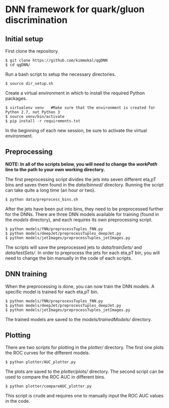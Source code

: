 # DNN framework for quark/gluon discrimination

## Initial setup
First clone the repository.
```
$ git clone https://github.com/kimmokal/qgDNN
$ cd qgDNN/
```
Run a bash script to setup the necessary directories.
```
$ source dir_setup.sh
```
Create a virtual environment in which to install the required Python packages.
```
$ virtualenv venv   #Make sure that the environment is created for Python 2.7, not Python 3
$ source venv/bin/activate
$ pip install -r requirements.txt
```
In the beginning of each new session, be sure to activate the virtual environment.

## Preprocessing
__NOTE: In all of the scripts below, you will need to change the _workPath_ line to the path to your own working directory.__

The first preprocessing script divides the jets into seven different eta,pT bins and saves them found in the _data/binned/_ directory. Running the script can take quite a long time (an hour or two).
```
$ python data/preprocess_bins.sh
```

After the jets have been put into bins, they need to be preprocessed further for the DNNs. There are three DNN models available for training (found in the _models_ directory), and each requires its own preprocessing script.

```
$ python models/fNN/preprocessTuples_fNN.py
$ python models/deepJet/preprocessTuples_deepJet.py
$ python models/jetImages/preprocessTuples_jetImages.py
```

The scripts will save the preprocessed jets to _data/trainSets/_ and _data/testSets/_. In order to preprocess the jets for each eta,pT bin, you will need to change the bin manually in the code of each scripts.

## DNN training

When the preprocessing is done, you can now train the DNN models. A specific model is trained for each eta,pT bin.
```
$ python models/fNN/preprocessTuples_fNN.py
$ python models/deepJet/preprocessTuples_deepJet.py
$ python models/jetImages/preprocessTuples_jetImages.py
```

The trained models are saved to the _models/trainedModels/_ directory.

## Plotting
There are two scripts for plotting in the _plotter/_ directory. The first one plots the ROC curves for the different models.
```
$ python plotter/AUC_plotter.py
```
The plots are saved to the _plotter/plots/_ directory. The second script can be used to compare the ROC AUC in different bins.
```
$ python plotter/compareAUC_plotter.py
```
This script is crude and requires one to manually input the ROC AUC values in the code.
